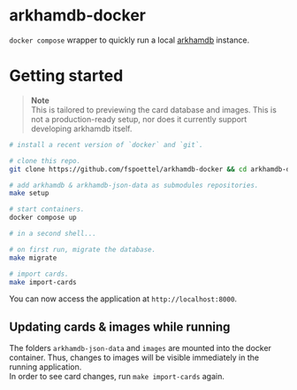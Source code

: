 # arkhamdb-docker

`docker compose` wrapper to quickly run a local [arkhamdb](https://arkhamdb.com/) instance.

# Getting started

> **Note**  
> This is tailored to previewing the card database and images. This is not a production-ready setup, nor does it currently support developing arkhamdb itself.

```sh
# install a recent version of `docker` and `git`.

# clone this repo.
git clone https://github.com/fspoettel/arkhamdb-docker && cd arkhamdb-docker

# add arkhamdb & arkhamdb-json-data as submodules repositories.
make setup

# start containers.
docker compose up

# in a second shell...

# on first run, migrate the database.
make migrate

# import cards.
make import-cards
```

You can now access the application at `http://localhost:8000`.

## Updating cards & images while running

The folders `arkhamdb-json-data` and `images` are mounted into the docker container. Thus, changes to images will be visible immediately in the running application.  
In order to see card changes, run `make import-cards` again.
